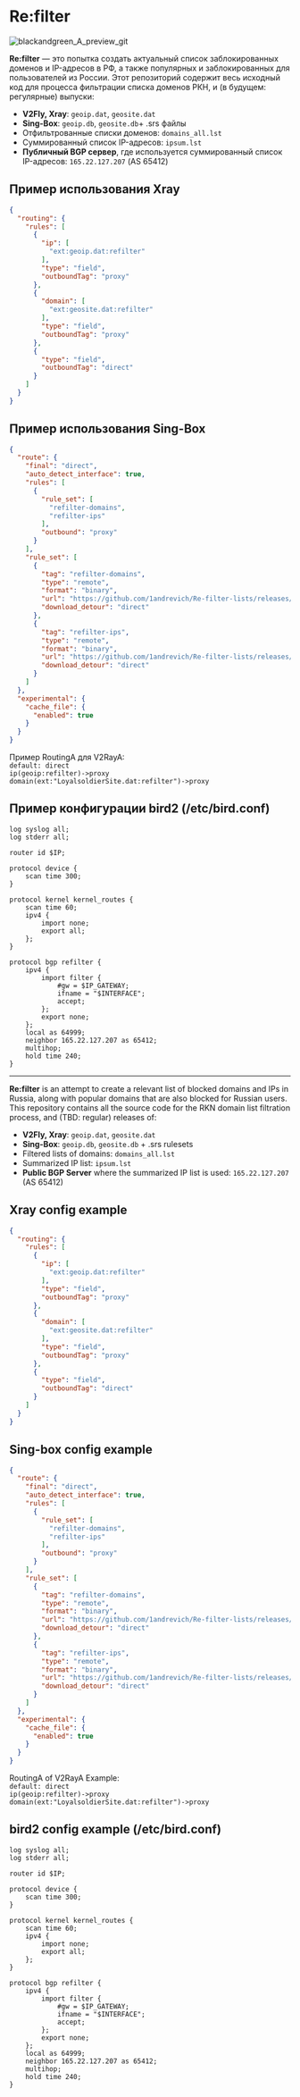 # Re:filter

![blackandgreen_A_preview_git](https://github.com/user-attachments/assets/8edb734f-7ddf-4dc8-a08f-9c94b707109f)

**Re:filter** — это попытка создать актуальный список заблокированных доменов и IP-адресов в РФ, а также популярных и заблокированных для пользователей из России. Этот репозиторий содержит весь исходный код для процесса фильтрации списка доменов РКН, и (в будущем: регулярные) выпуски:

- **V2Fly, Xray**: `geoip.dat`, `geosite.dat`
- **Sing-Box**: `geoip.db`, `geosite.db`+ .srs файлы
- Отфильтрованные списки доменов: `domains_all.lst`
- Суммированный список IP-адресов: `ipsum.lst`
- **Публичный BGP сервер**, где используется суммированный список IP-адресов: `165.22.127.207` (AS 65412)

## Пример использования Xray

```json
{
  "routing": {
    "rules": [
      {
        "ip": [
          "ext:geoip.dat:refilter"
        ],
        "type": "field",
        "outboundTag": "proxy"
      },
      {
        "domain": [
          "ext:geosite.dat:refilter"
        ],
        "type": "field",
        "outboundTag": "proxy"
      },
      {
        "type": "field",
        "outboundTag": "direct"
      }
    ]
  }
}
```

## Пример использования Sing-Box
```json
{
  "route": {
    "final": "direct",
    "auto_detect_interface": true,
    "rules": [
      {
        "rule_set": [
          "refilter-domains",
          "refilter-ips"
        ],
        "outbound": "proxy"
      }
    ],
    "rule_set": [
      {
        "tag": "refilter-domains",
        "type": "remote",
        "format": "binary",
        "url": "https://github.com/1andrevich/Re-filter-lists/releases/latest/download/ruleset-domain-refilter_domains.srs",
        "download_detour": "direct"
      },
      {
        "tag": "refilter-ips",
        "type": "remote",
        "format": "binary",
        "url": "https://github.com/1andrevich/Re-filter-lists/releases/latest/download/ruleset-domain-refilter_domains.srs",
        "download_detour": "direct"
      }
    ]
  },
  "experimental": {
    "cache_file": {
      "enabled": true
    }
  }
}
```
Пример RoutingA для V2RayA:  
`default: direct`  
`ip(geoip:refilter)->proxy`  
`domain(ext:"LoyalsoldierSite.dat:refilter")->proxy`  

## Пример конфигурации bird2 (/etc/bird.conf)

```
log syslog all;
log stderr all;

router id $IP;

protocol device {
    scan time 300;
}

protocol kernel kernel_routes {
    scan time 60;
    ipv4 {
        import none;
        export all;
    };
}

protocol bgp refilter {
    ipv4 {
        import filter {
            #gw = $IP_GATEWAY;
            ifname = "$INTERFACE";
            accept;
        };
        export none;
    };
    local as 64999;
    neighbor 165.22.127.207 as 65412;
    multihop;
    hold time 240;
}
```
---

**Re:filter** is an attempt to create a relevant list of blocked domains and IPs in Russia, along with popular domains that are also blocked for Russian users. This repository contains all the source code for the RKN domain list filtration process, and (TBD: regular) releases of:

- **V2Fly, Xray**: `geoip.dat`, `geosite.dat`
- **Sing-Box**: `geoip.db`, `geosite.db` + .srs rulesets
- Filtered lists of domains: `domains_all.lst`
- Summarized IP list: `ipsum.lst`
- **Public BGP Server** where the summarized IP list is used: `165.22.127.207` (AS 65412)

## Xray config example

```json
{
  "routing": {
    "rules": [
      {
        "ip": [
          "ext:geoip.dat:refilter"
        ],
        "type": "field",
        "outboundTag": "proxy"
      },
      {
        "domain": [
          "ext:geosite.dat:refilter"
        ],
        "type": "field",
        "outboundTag": "proxy"
      },
      {
        "type": "field",
        "outboundTag": "direct"
      }
    ]
  }
}
```
## Sing-box config example

```json
{
  "route": {
    "final": "direct",
    "auto_detect_interface": true,
    "rules": [
      {
        "rule_set": [
          "refilter-domains",
          "refilter-ips"
        ],
        "outbound": "proxy"
      }
    ],
    "rule_set": [
      {
        "tag": "refilter-domains",
        "type": "remote",
        "format": "binary",
        "url": "https://github.com/1andrevich/Re-filter-lists/releases/latest/download/ruleset-domain-refilter_domains.srs",
        "download_detour": "direct"
      },
      {
        "tag": "refilter-ips",
        "type": "remote",
        "format": "binary",
        "url": "https://github.com/1andrevich/Re-filter-lists/releases/latest/download/ruleset-domain-refilter_domains.srs",
        "download_detour": "direct"
      }
    ]
  },
  "experimental": {
    "cache_file": {
      "enabled": true
    }
  }
}
```

RoutingA of V2RayA Example:  
`default: direct`  
`ip(geoip:refilter)->proxy`  
`domain(ext:"LoyalsoldierSite.dat:refilter")->proxy`  

## bird2 config example (/etc/bird.conf)

```
log syslog all;
log stderr all;

router id $IP;

protocol device {
    scan time 300;
}

protocol kernel kernel_routes {
    scan time 60;
    ipv4 {
        import none;
        export all;
    };
}

protocol bgp refilter {
    ipv4 {
        import filter {
            #gw = $IP_GATEWAY;
            ifname = "$INTERFACE";
            accept;
        };
        export none;
    };
    local as 64999;
    neighbor 165.22.127.207 as 65412;
    multihop;
    hold time 240;
}
```


